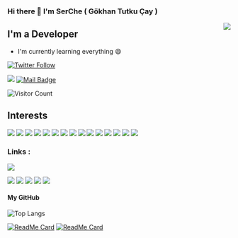 ### Hi there 👋 I'm SerChe ( Gökhan Tutku Çay )
<img align='right' src="https://github-readme-stats.vercel.app/api?username=gkhanC&show_icons=true&theme=chartreuse-dark">

## I'm a Developer 
- I'm currently learning everything 😄


[![Twitter Follow](https://img.shields.io/twitter/follow/gkhn_dev?style=social)](https://twitter.com/gkhn_dev)

[![](https://img.shields.io/badge/linkedin-%230077B5.svg?&style=for-the-badge&logo=linkedin&logoColor=white)](https://www.linkedin.com/in/gkhantutkucay/)
[![Mail Badge](https://img.shields.io/badge/caygkhan@gmail.com-c14438?style=for-the-badge&logo=Gmail&logoColor=white&link=mailto:caygkhan@gmail.com)](mailto:caygkhan@gmail.com)

![Visitor Count](https://profile-counter.glitch.me/gkhanC/count.svg)

## Interests
[![](https://img.shields.io/badge/C-DimGrey?style=for-the-badge&logo=C)]()
[![](https://img.shields.io/badge/csharp-DimGrey?style=for-the-badge&logo=C)]()
[![](https://img.shields.io/badge/java-DimGrey?style=for-the-badge&logo=java)]()
[![](https://img.shields.io/badge/JavaScript-DimGrey?style=for-the-badge&logo=JavaScript)]()
[![](https://img.shields.io/badge/python-DimGrey?style=for-the-badge&logo=python)]()
[![](https://img.shields.io/badge/DotNet-DimGrey?style=for-the-badge&logo=.Net)]()
[![](https://img.shields.io/badge/SpringFramework-DimGrey?style=for-the-badge&logo=spring)]()
[![](https://img.shields.io/badge/pandas-DimGrey?style=for-the-badge&logo=pandas)]()
[![](https://img.shields.io/badge/Django-DimGrey?style=for-the-badge&logo=Django)]()
[![](https://img.shields.io/badge/react-DimGrey?style=for-the-badge&logo=react)]()
[![](https://img.shields.io/badge/node.js-DimGrey?style=for-the-badge&logo=node.js)]()
[![](https://img.shields.io/badge/Unity3D-DimGrey?style=for-the-badge&logo=unity)]()
[![](https://img.shields.io/badge/AndroidStudio-DimGrey?style=for-the-badge&logo=android)]()
[![](https://img.shields.io/badge/Linux-DimGrey?style=for-the-badge&logo=linux)]()
[![](https://img.shields.io/badge/Ubuntu-DimGrey?style=for-the-badge&logo=ubuntu)]()

### Links :

[![](https://img.shields.io/badge/CV-Gökhan%20Çay-gold)](https://github.com/gkhanC/gkhanC/blob/master/Gokhan-Cay-CV.pdf)

[![](https://img.shields.io/badge/C-Programlama%20Örnekleri-DodgerBlue)](https://github.com/gkhanC/Sample-Projects/tree/master/C)
[![](https://img.shields.io/badge/C++-Programlama%20Örnekleri-DodgerBlue)](https://github.com/gkhanC/Sample-Projects/tree/master/Cpp)
[![](https://img.shields.io/badge/CSharp-Programlama%20Örnekleri-DodgerBlue)](https://github.com/gkhanC/Sample-Projects/tree/master/C%23)
[![](https://img.shields.io/badge/Java-Programlama%20Örnekleri-DodgerBlue)](https://github.com/gkhanC/Sample-Projects/tree/master/Java)
[![](https://img.shields.io/badge/Game-Projects-DodgerBlue)](https://github.com/gkhanC/GameProjects)

#### My GitHub
![Top Langs](https://github-readme-stats.vercel.app/api/top-langs/?username=gkhanC&theme=blue-green&show_icons=true&hide=TSQL,ShaderLab,HLSL&layout=compact)


[![ReadMe Card](https://github-readme-stats.vercel.app/api/pin/?show_owner=true&username=gkhanC&theme=vision-friendly-dark&show_icons=true&repo=Sample-Projects)](https://github.com/gkhanC/Sample-Projects/)
[![ReadMe Card](https://github-readme-stats.vercel.app/api/pin/?show_owner=true&hide=TSQL,ShaderLab,HLSL&username=gkhanC&theme=vision-friendly-dark&show_icons=true&repo=GameProjects)](https://github.com/gkhanC/GameProjects/)

<!--
**gkhanC/gkhanC** is a ✨ _special_ ✨ repository because its `README.md` (this file) appears on your GitHub profile.

Here are some ideas to get you started:

- 🔭 I’m currently working on ...
- 🌱 I’m currently learning ...
- 👯 I’m looking to collaborate on ...
- 🤔 I’m looking for help with ...
- 💬 Ask me about ...
- 📫 How to reach me: ...
- 😄 Pronouns: ...
- ⚡ Fun fact: ...
-->
